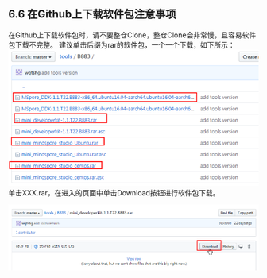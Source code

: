 ## 6.6 在Github上下载软件包注意事项
在Github上下载软件包时，请不要整仓Clone，整仓Clone会非常慢，且容易软件包下载不完整。
建议单击后缀为rar的软件包，一个一个下载，如下所示：
![下载](./img/6-6-1.png)
单击XXX.rar，在进入的页面中单击Download按钮进行软件包下载。

![下载文件](./img/6-6-2.png)
